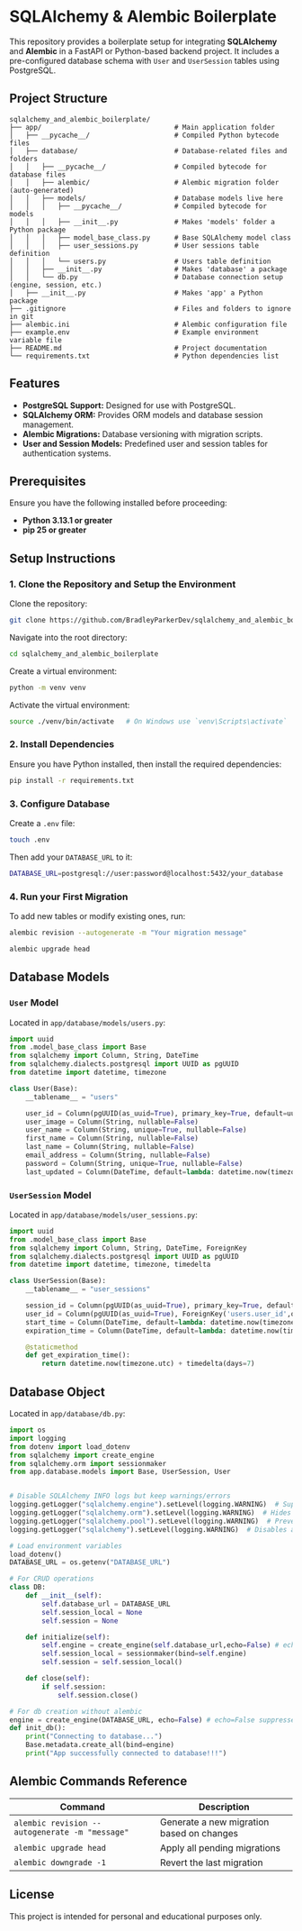 SQLAlchemy & Alembic Boilerplate
=================================

This repository provides a boilerplate setup for integrating **SQLAlchemy** and **Alembic** in a FastAPI or Python-based backend project. It includes a pre-configured database schema with `User` and `UserSession` tables using PostgreSQL.

## Project Structure

```
sqlalchemy_and_alembic_boilerplate/
├── app/                                 # Main application folder
│   ├── __pycache__/                     # Compiled Python bytecode files 
│   ├── database/                        # Database-related files and folders
│   │   ├── __pycache__/                 # Compiled bytecode for database files
│   │   ├── alembic/                     # Alembic migration folder (auto-generated)
│   │   ├── models/                      # Database models live here
│   │   │   ├── __pycache__/             # Compiled bytecode for models
│   │   │   ├── __init__.py              # Makes 'models' folder a Python package
│   │   │   ├── model_base_class.py      # Base SQLAlchemy model class
│   │   │   ├── user_sessions.py         # User sessions table definition
│   │   │   └── users.py                 # Users table definition
│   │   ├── __init__.py                  # Makes 'database' a package
│   │   └── db.py                        # Database connection setup (engine, session, etc.)
│   ├── __init__.py                      # Makes 'app' a Python package
├── .gitignore                           # Files and folders to ignore in git
├── alembic.ini                          # Alembic configuration file
├── example.env                          # Example environment variable file
├── README.md                            # Project documentation
└── requirements.txt                     # Python dependencies list

```

## Features

- **PostgreSQL Support:** Designed for use with PostgreSQL.
- **SQLAlchemy ORM:** Provides ORM models and database session management.
- **Alembic Migrations:** Database versioning with migration scripts.
- **User and Session Models:** Predefined user and session tables for authentication systems.

## Prerequisites

Ensure you have the following installed before proceeding:

- **Python 3.13.1 or greater**
- **pip 25 or greater**

## Setup Instructions

### 1. Clone the Repository and Setup the Environment

Clone the repository:

```bash
git clone https://github.com/BradleyParkerDev/sqlalchemy_and_alembic_boilerplate.git
```

Navigate into the root directory:
```bash
cd sqlalchemy_and_alembic_boilerplate
```

Create a virtual environment:
```bash
python -m venv venv
```

Activate the virtual environment:
```bash
source ./venv/bin/activate   # On Windows use `venv\Scripts\activate`
```

### 2. Install Dependencies

Ensure you have Python installed, then install the required dependencies:

```bash
pip install -r requirements.txt
```

### 3. Configure Database

Create a `.env` file:

```bash
touch .env
```

Then add your `DATABASE_URL` to it:
```bash
DATABASE_URL=postgresql://user:password@localhost:5432/your_database
```

### 4. Run your First Migration

To add new tables or modify existing ones, run:

```bash
alembic revision --autogenerate -m "Your migration message"
```

```bash
alembic upgrade head
```

## Database Models

### `User` Model
Located in `app/database/models/users.py`:

```python
import uuid
from .model_base_class import Base
from sqlalchemy import Column, String, DateTime
from sqlalchemy.dialects.postgresql import UUID as pgUUID
from datetime import datetime, timezone 

class User(Base):
    __tablename__ = "users"

    user_id = Column(pgUUID(as_uuid=True), primary_key=True, default=uuid.uuid4)
    user_image = Column(String, nullable=False)
    user_name = Column(String, unique=True, nullable=False)
    first_name = Column(String, nullable=False)
    last_name = Column(String, nullable=False)
    email_address = Column(String, nullable=False)
    password = Column(String, unique=True, nullable=False)
    last_updated = Column(DateTime, default=lambda: datetime.now(timezone.utc), nullable=False)
```

### `UserSession` Model
Located in `app/database/models/user_sessions.py`:

```python
import uuid
from .model_base_class import Base
from sqlalchemy import Column, String, DateTime, ForeignKey
from sqlalchemy.dialects.postgresql import UUID as pgUUID
from datetime import datetime, timezone, timedelta 

class UserSession(Base):
    __tablename__ = "user_sessions"

    session_id = Column(pgUUID(as_uuid=True), primary_key=True, default=uuid.uuid4)
    user_id = Column(pgUUID(as_uuid=True), ForeignKey('users.user_id',ondelete="CASCADE"), nullable=True)
    start_time = Column(DateTime, default=lambda: datetime.now(timezone.utc))
    expiration_time = Column(DateTime, default=lambda: datetime.now(timezone.utc) + timedelta(days=7))

    @staticmethod
    def get_expiration_time():
        return datetime.now(timezone.utc) + timedelta(days=7)
```

## Database Object
Located in `app/database/db.py`:

```python
import os
import logging
from dotenv import load_dotenv
from sqlalchemy import create_engine
from sqlalchemy.orm import sessionmaker
from app.database.models import Base, UserSession, User


# Disable SQLAlchemy INFO logs but keep warnings/errors
logging.getLogger("sqlalchemy.engine").setLevel(logging.WARNING)  # Suppresses SQL execution logs (e.g., SELECT, INSERT)
logging.getLogger("sqlalchemy.orm").setLevel(logging.WARNING)  # Hides ORM-related logs (e.g., session commits, queries)
logging.getLogger("sqlalchemy.pool").setLevel(logging.WARNING)  # Prevents logs about database connections (pooling)
logging.getLogger("sqlalchemy").setLevel(logging.WARNING)  # Disables all SQLAlchemy logs except warnings/errors

# Load environment variables
load_dotenv()
DATABASE_URL = os.getenv("DATABASE_URL")

# For CRUD operations
class DB:
    def __init__(self):
        self.database_url = DATABASE_URL
        self.session_local = None
        self.session = None

    def initialize(self):
        self.engine = create_engine(self.database_url,echo=False) # echo=False suppresses SQL logs
        self.session_local = sessionmaker(bind=self.engine)
        self.session = self.session_local()

    def close(self):
        if self.session:
            self.session.close()

# For db creation without alembic
engine = create_engine(DATABASE_URL, echo=False) # echo=False suppresses SQL logs
def init_db():
    print("Connecting to database...")
    Base.metadata.create_all(bind=engine)
    print("App successfully connected to database!!!")
```
## Alembic Commands Reference

| Command                      | Description                                |
|------------------------------|--------------------------------------------|
| `alembic revision --autogenerate -m "message"` | Generate a new migration based on changes |
| `alembic upgrade head`        | Apply all pending migrations               |
| `alembic downgrade -1`        | Revert the last migration                  |

## License

This project is intended for personal and educational purposes only.

